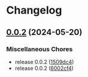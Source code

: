 # Changelog

## [0.0.2](https://github.com/kamiKAC/leaf2mqtt/compare/v0.0.2...v0.0.2) (2024-05-20)


### Miscellaneous Chores

* release 0.0.2 ([1509dc4](https://github.com/kamiKAC/leaf2mqtt/commit/1509dc4ccc73ed50f11cf1727ef6821b58972251))
* release 0.0.2 ([6002cf4](https://github.com/kamiKAC/leaf2mqtt/commit/6002cf4c529b257fd5ab46e17f0cd7ee291b332b))
